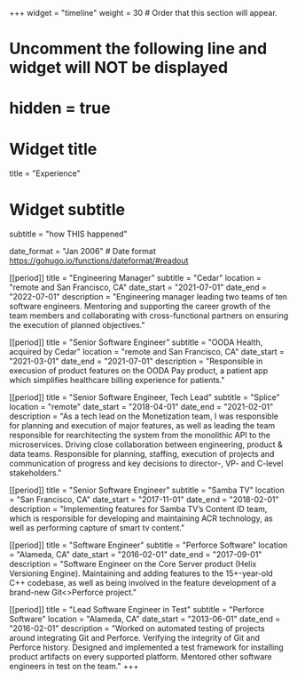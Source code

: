 +++
widget = "timeline"
weight = 30  # Order that this section will appear.

# Uncomment the following line and widget will NOT be displayed
# hidden = true

# Widget title
title = "Experience"
# Widget subtitle
subtitle = "how THIS happened"

date_format = "Jan 2006" # Date format https://gohugo.io/functions/dateformat/#readout

[[period]]
  title = "Engineering Manager"
  subtitle = "Cedar"
  location = "remote and San Francisco, CA"
  date_start = "2021-07-01"
  date_end = "2022-07-01"
  description = "Engineering manager leading two teams of ten software engineers. Mentoring and supporting the career growth of the team members and collaborating with cross-functional partners on ensuring the execution of planned objectives."

[[period]]
  title = "Senior Software Engineer"
  subtitle = "OODA Health, acquired by Cedar"
  location = "remote and San Francisco, CA"
  date_start = "2021-03-01"
  date_end = "2021-07-01"
  description = "Responsible in execusion of product features on the OODA Pay product, a patient app which simplifies healthcare billing experience for patients."

[[period]]
  title = "Senior Software Engineer, Tech Lead"
  subtitle = "Splice"
  location = "remote"
  date_start = "2018-04-01"
  date_end = "2021-02-01"
  description = "As a tech lead on the Monetization team, I was responsible for planning and execution of major features, as well as leading the team responsible for rearchitecting the system from the monolithic API to the microservices. Driving close collaboration between engineering, product & data teams. Responsible for planning, staffing, execution of projects and communication of progress and key decisions to director-, VP- and C-level stakeholders."

[[period]]
  title = "Senior Software Engineer"
  subtitle = "Samba TV"
  location = "San Francisco, CA"
  date_start = "2017-11-01"
  date_end = "2018-02-01"
  description = "Implementing features for Samba TV’s Content ID team, which is responsible for developing and maintaining ACR technology, as well as performing capture of smart tv content."

[[period]]
  title = "Software Engineer"
  subtitle = "Perforce Software"
  location = "Alameda, CA"
  date_start = "2016-02-01"
  date_end = "2017-09-01"
  description = "Software Engineer on the Core Server product (Helix Versioning Engine). Maintaining and adding features to the 15+-year-old C++ codebase, as well as being involved in the feature development of a brand-new Git<>Perforce project."

[[period]]
  title = "Lead Software Engineer in Test"
  subtitle = "Perforce Software"
  location = "Alameda, CA"
  date_start = "2013-06-01"
  date_end = "2016-02-01"
  description = "Worked on automated testing of projects around integrating Git and Perforce. Verifying the integrity of Git and Perforce history. Designed and implemented a test framework for installing product artifacts on every supported platform. Mentored other software engineers in test on the team."
+++